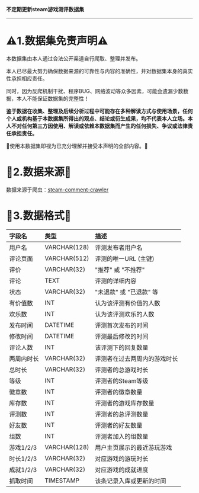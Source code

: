**不定期更新steam游戏测评数据集**
***
# ⚠️1.数据集免责声明⚠️
本数据集由本人通过合法公开渠道自行爬取、整理并发布。

本人已尽最大努力确保数据来源的可靠性与内容的准确性，并对数据集本身的真实性承担相应责任。

同时，因为反爬机制干扰、程序BUG、网络波动等众多因素，可能会遗漏少数数据，本人不能保证数据集的完整性！

**鉴于数据在收集、整理及后续分析过程中可能存在多种解读方式与使用场景，任何个人或机构基于本数据集所得出的观点、结论或衍生成果，均不代表本人立场。本人不对任何第三方因使用、解读或依赖本数据集而产生的任何损失、争议或法律责任承担责任。**

👾使用本数据集即视为已充分理解并接受本声明的全部内容。👾



# 🦄2.数据来源🦄
数据来源于爬虫：[steam-comment-crawler
](https://github.com/1dyer/steam-comment-crawler)

# 🎃3.数据格式🎃
| 字段名 | 类型 | 描述 |
| :--- | :--- | :--- |
| 用户名 | VARCHAR(128) | 评测发布者用户名 |
| 评论页面 | VARCHAR(512) | 评测的唯一URL (主键) |
| 评价 | VARCHAR(32) | "推荐" 或 "不推荐" |
| 评论 | TEXT | 评测的详细内容 |
| 状态 | VARCHAR(32) | "未退款" 或 "已退款" 等 |
| 有价值数 | INT | 认为该评测有价值的人数 |
| 欢乐数 | INT | 认为该评测欢乐的人数 |
| 发布时间 | DATETIME | 评测首次发布的时间 |
| 修改时间 | DATETIME | 评测最后修改的时间 |
| 评论人数 | INT | 该评测下的回复数量 |
| 两周内时长 | VARCHAR(32) | 评测者在过去两周内的游戏时长 |
| 总时长 | VARCHAR(32) | 评测者的总游戏时长 |
| 等级 | INT | 评测者的Steam等级 |
| 徽章数 | INT | 评测者的徽章数量 |
| 库存数 | INT | 评测者的游戏库存数量 |
| 评测数 | INT | 评测者的总评测数量 |
| 好友数 | INT | 评测者的好友数量 |
| 组数 | INT | 评测者加入的组数量 |
| 游戏1/2/3 | VARCHAR(128) | 用户主页展示的最近游玩游戏 |
| 时长1/2/3 | VARCHAR(32) | 对应游戏的游玩时长 |
| 成就1/2/3 | VARCHAR(32) | 对应游戏的成就进度 |
| 抓取时间 | TIMESTAMP | 该条记录入库或更新的时间 |


